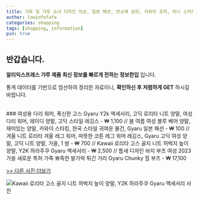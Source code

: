 ```yaml
---
title: 갸루 및 갸루 소녀 디자인 의상, 일본 패션, 반소매 상의, 카와이 조끼, 미니 스커트, 2000 년대 에스테틱, 여름, 3 종 세트 
author: lowinfofafa
categories: shopping
tags: [shopping, information]
pin: true
---
```


## 반갑습니다. 

**알리익스프레스 갸루 제품 최신 정보를 빠르게 전하는 정보한입** 입니다.

통계 데이터를 기반으로 엄선하여 정리한 자료이니, **확인하신 후 저렴하게 GET** 하시길 바랍니다.

<br >
### 여성용 다리 워머, 푹신한 고스 Gyaru Y2k 액세서리, 고딕 로리타 니트 양말, 여성 다리 워머, 레이디 양말, 고딕 스타일 레깅스  - ₩ 1,100 // 봄 여름 여성 블루 베어 양말, 재미있는 양말, 카와이 스타킹, 한국 스타일 귀여운 물건, Gyaru 일본 패션  - ₩ 100 // 겨울 니트 로리타 겨울 레그 워머, 따뜻한 코튼 레그 워머 레깅스, Gyaru 고딕 여성 양말, 고딕 니트 양말, 가을, 1 쌍  - ₩ 700 // Kawaii 로리타 고스 골지 니트 허벅지 높이 양말, Y2K 하라주쿠 Gyaru 액세서리  - ₩ 2,500 // 틈새 디자인 바지 부츠 여성 2023 가을 새로운 특허 가죽 뾰족한 발가락 튀긴 거리 Gyaru Chunky 힐 부츠  - ₩ 17,100

[>> 다른 사진 더보기](https://alongwithus.com/갸루-4420)

![Kawaii 로리타 고스 골지 니트 허벅지 높이 양말, Y2K 하라주쿠 Gyaru 액세서리  사진](https://ae04.alicdn.com/kf/Sa3e0769faa484fe88b6ced3b8a6945fdU/Kawaii-Lolita-Goth-Ribbed-Knit-Thigh-High-Socks-for-Girls-Y2K-Harajuku-Gyaru-Accessories.jpg)
                        